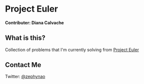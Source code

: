 # Project Euler
#### Contributer: Diana Calvache

## What is this?
Collection of problems that I'm currently solving from [Project Euler](projecteuler.net)

## Contact Me
Twitter: [@zephynao](https://twitter.com/zephynao)
